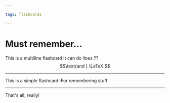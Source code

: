 ```yaml
---

tags: flashcards

---
```


# Must remember...

This is a multiline flashcard
It can do lines
??
$$\text{and } \LaTeX.$$

---

This is a simple flashcard::For remembering stuff

---

That's all, really!